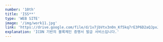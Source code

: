```yaml
---
number: '10th'
title: 'ISS**'
type: 'WEB SITE'
image: '/img/work11.jpg'
link: 'https://drive.google.com/file/d/1v7jbVtv3n0n_Kf5kq7rE3P6D2aQJpxJH/view?usp=sharing'
explanation: 'ICON 기반의 블록체인 증명서 발급 서비스입니다.'
---
```

